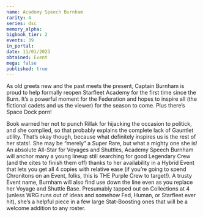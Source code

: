 ```yaml
---
name: Academy Speech Burnham
rarity: 4
series: dsc
memory_alpha:
bigbook_tier: 2
events: 39
in_portal:
date: 11/01/2023
obtained: Event
mega: false
published: true
---
```


As old greets new and the past meets the present, Captain Burnham is proud to help formally reopen Starfleet Academy for the first time since the Burn. It’s a powerful moment for the Federation and hopes to inspire all (the fictional cadets and us the viewer) for the season to come. Plus there’s Space Dock porn!

Book warned her not to punch Rillak for hijacking the occasion to politick, and she complied, so that probably explains the complete lack of Gauntlet utility. That’s okay though, because what definitely inspires us is the rest of her stats!. She may be “merely” a Super Rare, but what a mighty one she is! An absolute All-Star for Voyages and Shuttles, Academy Speech Burnham will anchor many a young lineup still searching for good Legendary Crew (and the cites to finish them off) thanks to her availability in a Hybrid Event that lets you get all 4 copies with relative ease (if you’re going to spend Chronitons on an Event, folks, this is THE Purple Crew to target!). A trusty Event name, Burnham will also find use down the line even as you replace her Voyage and Shuttle Base. Presumably tapped out on Collections at 4 (unless WRG runs out of ideas and somehow Fed, Human, or Starfleet ever hit), she’s a helpful piece in a few large Stat-Boosting ones that will be a welcome addition to any roster.
